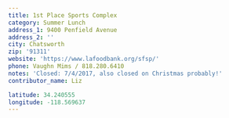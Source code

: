 ```yaml
---
title: 1st Place Sports Complex
category: Summer Lunch
address_1: 9400 Penfield Avenue
address_2: ''
city: Chatsworth
zip: '91311'
website: 'https://www.lafoodbank.org/sfsp/'
phone: Vaughn Mims / 818.280.6410
notes: 'Closed: 7/4/2017, also closed on Christmas probably!'
contributor_name: Liz

latitude: 34.240555
longitude: -118.569637
---
```


